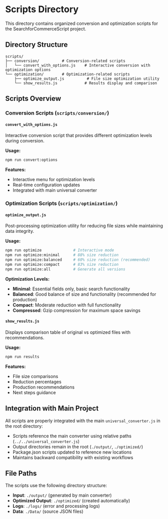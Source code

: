 # Scripts Directory

This directory contains organized conversion and optimization scripts for the SearchforCommerceScript project.

## Directory Structure

```
scripts/
├── conversion/          # Conversion-related scripts
│   └── convert_with_options.js    # Interactive conversion with optimization options
└── optimization/        # Optimization-related scripts
    ├── optimize_output.js          # File size optimization utility
    └── show_results.js            # Results display and comparison
```

## Scripts Overview

### Conversion Scripts (`scripts/conversion/`)

#### `convert_with_options.js`
Interactive conversion script that provides different optimization levels during conversion.

**Usage:**
```bash
npm run convert:options
```

**Features:**
- Interactive menu for optimization levels
- Real-time configuration updates
- Integrated with main universal converter

### Optimization Scripts (`scripts/optimization/`)

#### `optimize_output.js`
Post-processing optimization utility for reducing file sizes while maintaining data integrity.

**Usage:**
```bash
npm run optimize              # Interactive mode
npm run optimize:minimal      # 88% size reduction
npm run optimize:balanced     # 60% size reduction (recommended)
npm run optimize:compact      # 83% size reduction
npm run optimize:all          # Generate all versions
```

**Optimization Levels:**
- **Minimal**: Essential fields only, basic search functionality
- **Balanced**: Good balance of size and functionality (recommended for production)
- **Compact**: Moderate reduction with full functionality
- **Compressed**: Gzip compression for maximum space savings

#### `show_results.js`
Displays comparison table of original vs optimized files with recommendations.

**Usage:**
```bash
npm run results
```

**Features:**
- File size comparisons
- Reduction percentages
- Production recommendations
- Next steps guidance

## Integration with Main Project

All scripts are properly integrated with the main `universal_converter.js` in the root directory:

- Scripts reference the main converter using relative paths (`../../universal_converter.js`)
- Output directories remain in the root (`./output/`, `./optimized/`)
- Package.json scripts updated to reference new locations
- Maintains backward compatibility with existing workflows

## File Paths

The scripts use the following directory structure:
- **Input**: `./output/` (generated by main converter)
- **Optimized Output**: `./optimized/` (created automatically)
- **Logs**: `./logs/` (error and processing logs)
- **Data**: `./Data/` (source JSON files)
